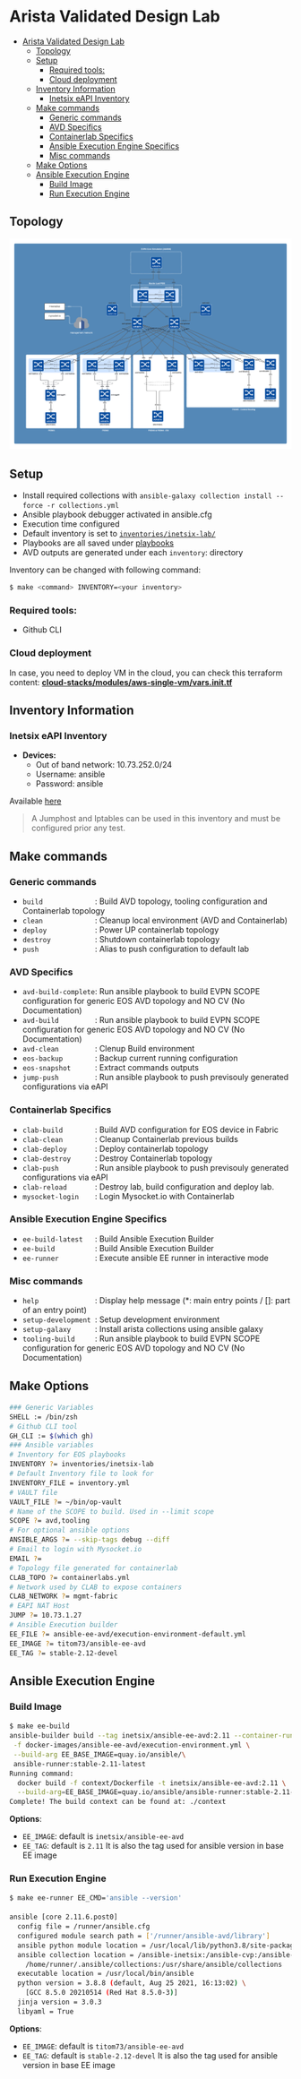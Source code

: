 # Arista Validated Design Lab

- [Arista Validated Design Lab](#arista-validated-design-lab)
  - [Topology](#topology)
  - [Setup](#setup)
    - [Required tools:](#required-tools)
    - [Cloud deployment](#cloud-deployment)
  - [Inventory Information](#inventory-information)
    - [Inetsix eAPI Inventory](#inetsix-eapi-inventory)
  - [Make commands](#make-commands)
    - [Generic commands](#generic-commands)
    - [AVD Specifics](#avd-specifics)
    - [Containerlab Specifics](#containerlab-specifics)
    - [Ansible Execution Engine Specifics](#ansible-execution-engine-specifics)
    - [Misc commands](#misc-commands)
  - [Make Options](#make-options)
  - [Ansible Execution Engine](#ansible-execution-engine)
    - [Build Image](#build-image)
    - [Run Execution Engine](#run-execution-engine)

## Topology

![Topology](inventories/inetsix-lab/clab-topology.png)

## Setup

- Install required collections with `ansible-galaxy collection install --force -r collections.yml`
- Ansible playbook debugger activated in ansible.cfg
- Execution time configured
- Default inventory is set to [`inventories/inetsix-lab/`](inventories/inetsix-lab/inventory.yml)
- Playbooks are all saved under [playbooks](playbooks/)
- AVD outputs are generated under each `inventory`: directory

Inventory can be changed with following command:

```bash
$ make <command> INVENTORY=<your inventory>
```
### Required tools:

- Github CLI

### Cloud deployment

In case, you need to deploy VM in the cloud, you can check this terraform content: [__cloud-stacks/modules/aws-single-vm/vars.init.tf__](cloud-stacks/modules/aws-single-vm/vars.init.tf)

## Inventory Information

### Inetsix eAPI Inventory

- __Devices:__
  - Out of band network: 10.73.252.0/24
  - Username: ansible
  - Password: ansible

Available [here](inventories/inetsix-lab/README.md)

> A Jumphost and Iptables can be used in this inventory and must be configured prior any test.

## Make commands

### Generic commands

- `build             `:  Build AVD topology, tooling configuration and Containerlab topology
- `clean             `:  Cleanup local environment (AVD and Containerlab)
- `deploy            `:  Power UP containerlab topology
- `destroy           `:  Shutdown containerlab topology
- `push              `:  Alias to push configuration to default lab

### AVD Specifics

- `avd-build-complete`:  Run ansible playbook to build EVPN SCOPE configuration for generic EOS AVD topology and NO CV (No Documentation)
- `avd-build         `:  Run ansible playbook to build EVPN SCOPE configuration for generic EOS AVD topology and NO CV (No Documentation)
- `avd-clean         `:  Clenup Build environment
- `eos-backup        `:  Backup current running configuration
- `eos-snapshot      `:  Extract commands outputs
- `jump-push         `:  Run ansible playbook to push previsouly generated configurations via eAPI

### Containerlab Specifics

- `clab-build        `:  Build AVD configuration for EOS device in Fabric
- `clab-clean        `:  Cleanup Containerlab previous builds
- `clab-deploy       `:  Deploy containerlab topology
- `clab-destroy      `:  Destroy Containerlab topology
- `clab-push         `:  Run ansible playbook to push previsouly generated configurations via eAPI
- `clab-reload       `:  Destroy lab, build configuration and deploy lab.
- `mysocket-login    `:  Login Mysocket.io with Containerlab

### Ansible Execution Engine Specifics

- `ee-build-latest   `:  Build Ansible Execution Builder
- `ee-build          `:  Build Ansible Execution Builder
- `ee-runner         `:  Execute ansible EE runner in interactive mode

### Misc commands

- `help              `:  Display help message (*: main entry points / []: part of an entry point)
- `setup-development `:  Setup development environment
- `setup-galaxy      `:  Install arista collections using ansible galaxy
- `tooling-build     `:  Run ansible playbook to build EVPN SCOPE configuration for generic EOS AVD topology and NO CV (No Documentation)

## Make Options

```bash
### Generic Variables
SHELL := /bin/zsh
# Github CLI tool
GH_CLI := $(which gh)
### Ansible variables
# Inventory for EOS playbooks
INVENTORY ?= inventories/inetsix-lab
# Default Inventory file to look for
INVENTORY_FILE = inventory.yml
# VAULT file
VAULT_FILE ?= ~/bin/op-vault
# Name of the SCOPE to build. Used in --limit scope
SCOPE ?= avd,tooling
# For optional ansible options
ANSIBLE_ARGS ?= --skip-tags debug --diff
# Email to login with Mysocket.io
EMAIL ?=
# Topology file generated for containerlab
CLAB_TOPO ?= containerlabs.yml
# Network used by CLAB to expose containers
CLAB_NETWORK ?= mgmt-fabric
# EAPI NAT Host
JUMP ?= 10.73.1.27
# Ansible Execution builder
EE_FILE ?= ansible-ee-avd/execution-environment-default.yml
EE_IMAGE ?= titom73/ansible-ee-avd
EE_TAG ?= stable-2.12-devel
```

## Ansible Execution Engine

### Build Image

```bash
$ make ee-build
ansible-builder build --tag inetsix/ansible-ee-avd:2.11 --container-runtime docker\
 -f docker-images/ansible-ee-avd/execution-environment.yml \
 --build-arg EE_BASE_IMAGE=quay.io/ansible/\
 ansible-runner:stable-2.11-latest
Running command:
  docker build -f context/Dockerfile -t inetsix/ansible-ee-avd:2.11 \
  --build-arg=EE_BASE_IMAGE=quay.io/ansible/ansible-runner:stable-2.11-latest context
Complete! The build context can be found at: ./context
```

__Options__:

- `EE_IMAGE`: default is `inetsix/ansible-ee-avd`
- `EE_TAG`: default is `2.11` It is also the tag used for ansible version in base EE image

### Run Execution Engine

```bash
$ make ee-runner EE_CMD='ansible --version'

ansible [core 2.11.6.post0]
  config file = /runner/ansible.cfg
  configured module search path = ['/runner/ansible-avd/library']
  ansible python module location = /usr/local/lib/python3.8/site-packages/ansible
  ansible collection location = /ansible-inetsix:/ansible-cvp:/ansible-avd:\
    /home/runner/.ansible/collections:/usr/share/ansible/collections
  executable location = /usr/local/bin/ansible
  python version = 3.8.8 (default, Aug 25 2021, 16:13:02) \
    [GCC 8.5.0 20210514 (Red Hat 8.5.0-3)]
  jinja version = 3.0.3
  libyaml = True
```

__Options__:

- `EE_IMAGE`: default is `titom73/ansible-ee-avd`
- `EE_TAG`: default is `stable-2.12-devel` It is also the tag used for ansible version in base EE image
